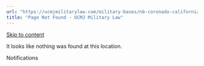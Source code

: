 ```yaml
---
url: "https://ucmjmilitarylaw.com/military-bases/nb-coronado-california-military-defense-lawyer-ucmj-legal-guide/%7Blocation13"
title: "Page Not Found - UCMJ Military Law"
---
```


[Skip to content](https://ucmjmilitarylaw.com/military-bases/nb-coronado-california-military-defense-lawyer-ucmj-legal-guide/%7Blocation13#content)

It looks like nothing was found at this location.

Notifications